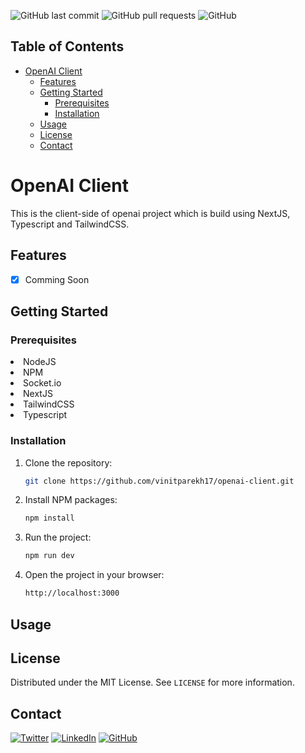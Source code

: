 <!-- Add badges here -->
![GitHub last commit](https://img.shields.io/github/last-commit/vinitparekh17/openai-client)
![GitHub pull requests](https://img.shields.io/github/issues-pr/vinitparekh17/openai-client)
![GitHub](https://img.shields.io/github/license/vinitparekh17/openai-client)

## Table of Contents

- [OpenAI Client](#openai-client)
  - [Features](#features)
  - [Getting Started](#getting-started)
    - [Prerequisites](#prerequisites)
    - [Installation](#installation)
  - [Usage](#usage)
  - [License](#license)
  - [Contact](#contact)
<!-- logo or cover image here -->
<!-- ![Project Logo](https://link-to-project-logo.png) -->

# OpenAI Client
This is the client-side of openai project which is build using NextJS, Typescript and TailwindCSS.


## Features

- [x] Comming Soon 

## Getting Started

### Prerequisites

<li>NodeJS</li>
<li>NPM</li>
<li>Socket.io</li>
<li>NextJS</li>
<li>TailwindCSS</li>
<li>Typescript</li>

### Installation

1. Clone the repository:

   ```sh
   git clone https://github.com/vinitparekh17/openai-client.git
    ```

2. Install NPM packages:

   ```sh
   npm install
    ```

3. Run the project:

    ```sh
   npm run dev
    ```

4. Open the project in your browser:

   ```sh
   http://localhost:3000
    ```

## Usage
<!--  -->

## License

Distributed under the MIT License. See `LICENSE` for more information.

## Contact

[![Twitter](https://img.shields.io/twitter/follow/your_vinitparekh17?label=Follow%20%40vinitparekh17&style=social)](https://twitter.com/vinitparekh17)
[![LinkedIn](https://img.shields.io/badge/LinkedIn-vinit_parekh-blue?style=social&logo=linkedin)](https://www.linkedin.com/in/vinit-parekh-475154221/)
[![GitHub](https://img.shields.io/github/followers/vinitparekh17?label=Follow%20%40vinitparekh17&style=social)](https://github.com/vinitparekh17)